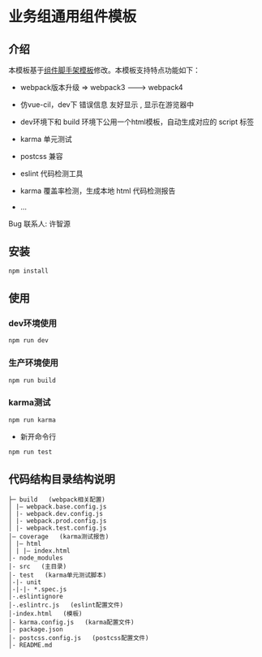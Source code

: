 # 业务组通用组件模板

## 介绍

本模板基于[组件脚手架模板](https://git.souche-inc.com/souche-f2e/component-template)修改。本模板支持特点功能如下：
* webpack版本升级 =>  webpack3 ---> webpack4

* 仿vue-cil，dev下 错误信息 友好显示 , 显示在游览器中

* dev环境下和 build 环境下公用一个html模板，自动生成对应的 script 标签

* karma 单元测试

* postcss 兼容

* eslint 代码检测工具

* karma 覆盖率检测，生成本地 html 代码检测报告

* ...


Bug 联系人: 许智源

## 安装
```bash
npm install
```

## 使用

### dev环境使用
```bash
npm run dev
```

### 生产环境使用

```bash
npm run build
```

### karma测试
```bash
npm run karma
```

- 新开命令行

```bash
npm run test
```

## 代码结构目录结构说明


```
├─ build   (webpack相关配置)
│ |– webpack.base.config.js
│ |- webpack.dev.config.js
│ |- webpack.prod.config.js
│ |- webpack.test.config.js
│– coverage   (karma测试报告)
│ |– html
│ | |– index.html
│- node_modules
│- src   (主目录)
│- test   (karma单元测试脚本)
│-|- unit
│-|-|- *.spec.js
│-.eslintignore
│-.eslintrc.js   (eslint配置文件)
│-index.html   (模板)
│- karma.config.js   (karma配置文件)
│- package.json
│- postcss.config.js   (postcss配置文件)
│- README.md
```



